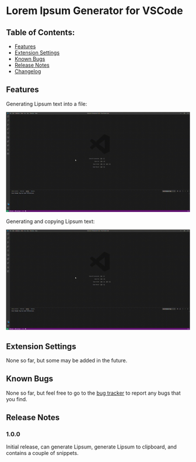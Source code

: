 # Lorem Ipsum Generator for VSCode

## Table of Contents:
- [Features](#Features)
- [Extension Settings](#Extension-Settings)
- [Known Bugs](#Known-Bugs)
- [Release Notes](#Release-Notes)
- [Changelog](https://github.com/MrAwesomeRocks/vscode-lorem-ipsum/blob/master/CHANGELOG.md)

## Features
Generating Lipsum text into a file:

![Generate Lipsum text into file](https://github.com/MrAwesomeRocks/vscode-lorem-ipsum/blob/master/images/gen_lipsum_text.gif)

Generating and copying Lipsum text:

![Generate and copy Lipsum text](https://github.com/MrAwesomeRocks/vscode-lorem-ipsum/blob/master/images/gen_lipsum_text.gif)

## Extension Settings

None so far, but some may be added in the future.

<!---
For example:

This extension contributes the following settings:

* `myExtension.enable`: enable/disable this extension
* `myExtension.thing`: set to `blah` to do something
--->

## Known Bugs

None so far, but feel free to go to the [bug tracker](example.com) to report any bugs that you find.

## Release Notes

### 1.0.0

Initial release, can generate Lipsum, generate Lipsum to clipboard, and contains a couple of snippets.

